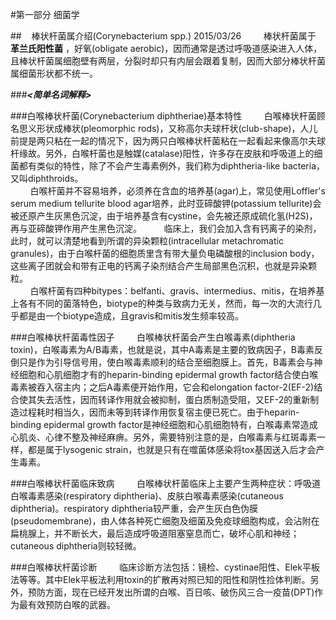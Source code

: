 #第一部分 细菌学

##&nbsp;&nbsp;&nbsp;&nbsp;棒状杆菌属介绍(Corynebacterium spp.) 2015/03/26
&nbsp;&nbsp;&nbsp;&nbsp;&nbsp;&nbsp;&nbsp;&nbsp;棒状杆菌属于 __革兰氏阳性菌__ ，好氧(obligate aerobic)，因而通常是透过呼吸道感染进入人体，且棒状杆菌属细胞壁有两层，分裂时却只有内层会跟着复制，因而大部分棒状杆菌属细菌形状都不统一。

###___<简单名词解释>___

###白喉棒状杆菌(Corynebacterium diphtheriae)基本特性
&nbsp;&nbsp;&nbsp;&nbsp;&nbsp;&nbsp;&nbsp;&nbsp;白喉棒状杆菌顾名思义形状成棒状(pleomorphic rods)，又称高尔夫球杆状(club-shape)，人儿前提是两只粘在一起的情况下，因为两只白喉棒状杆菌粘在一起看起来像高尔夫球杆缘故。另外，白喉杆菌也是触媒(catalase)阳性，许多存在皮肤和呼吸道上的细菌都有类似的特性，除了不会产生毒素例外，我们称为diphtheria-like bacteria，又叫diphthroids。  
&nbsp;&nbsp;&nbsp;&nbsp;&nbsp;&nbsp;&nbsp;&nbsp;白喉杆菌并不容易培养，必须养在含血的培养基(agar)上，常见使用Loffler's serum medium tellurite blood agar培养，此时亚碲酸钾(potassium tellurite)会被还原产生灰黑色沉淀，由于培养基含有cystine，会先被还原成硫化氢(H2S)，再与亚碲酸钾作用产生黑色沉淀。
&nbsp;&nbsp;&nbsp;&nbsp;&nbsp;&nbsp;&nbsp;&nbsp;临床上，我们会加入含有钙离子的染剂，此时，就可以清楚地看到所谓的异染颗粒(intracellular metachromatic granules)，由于白喉杆菌的细胞质里含有带大量负电磷酸根的inclusion body，这些离子团就会和带有正电的钙离子染剂结合产生局部黑色沉积，也就是异染颗粒。   
&nbsp;&nbsp;&nbsp;&nbsp;&nbsp;&nbsp;&nbsp;&nbsp;白喉杆菌有四种bitypes：belfanti、gravis、intermedius、mitis，在培养基上各有不同的菌落特色，biotype的种类与致病力无关，然而，每一次的大流行几乎都是由一个biotype造成，且gravis和mitis发生频率较高。

###白喉棒状杆菌毒性因子
&nbsp;&nbsp;&nbsp;&nbsp;&nbsp;&nbsp;&nbsp;&nbsp;白喉棒状杆菌会产生白喉毒素(diphtheria toxin)，白喉毒素为A/B毒素，也就是说，其中A毒素是主要的致病因子，B毒素反倒只是作为引导信号用，使白喉毒素顺利的结合至细胞膜上。首先，B毒素会与神经细胞和心肌细胞才有的heparin-binding epidermal growth factor结合使白喉毒素被吞入宿主内；之后A毒素便开始作用，它会和elongation factor-2(EF-2)结合使其失去活性，因而转译作用就会被抑制，蛋白质制造受阻，又EF-2的重新制造过程耗时相当久，因而未等到转译作用恢复宿主便已死亡。由于heparin-binding epidermal growth factor是神经细胞和心肌细胞特有，白喉毒素常造成心肌炎、心律不整及神经麻痹。另外，需要特别注意的是，白喉毒素与红斑毒素一样，都是属于lysogenic strain，也就是只有在噬菌体感染将tox基因送入后才会产生毒素。

###白喉棒状杆菌临床致病
&nbsp;&nbsp;&nbsp;&nbsp;&nbsp;&nbsp;&nbsp;&nbsp;白喉棒状杆菌临床上主要产生两种症状：呼吸道白喉毒素感染(respiratory diphtheria)、皮肤白喉毒素感染(cutaneous diphtheria)。respiratory diphtheria较严重，会产生灰白色伪膜(pseudomembrane)，由人体各种死亡细胞及细菌及免疫球细胞构成，会沾附在扁桃腺上，并不断长大，最后造成呼吸道阻塞窒息而亡，破坏心肌和神经；cutaneous diphtheria则较轻微。

###白喉棒状杆菌诊断
&nbsp;&nbsp;&nbsp;&nbsp;&nbsp;&nbsp;&nbsp;&nbsp;临床诊断方法包括：镜检、cystinae阳性、Elek平板法等等。其中Elek平板法利用toxin的扩散再对照已知的阳性和阴性捡体判断。另外，预防方面，现在已经开发出所谓的白喉、百日咳、破伤风三合一疫苗(DPT)作为最有效预防白喉的武器。